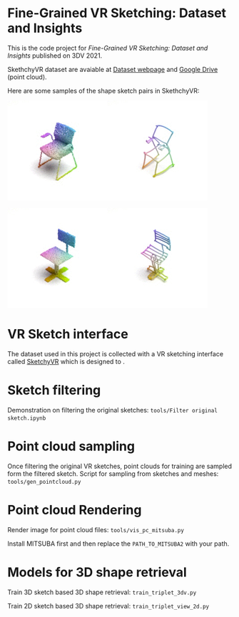 # Fine-Grained VR Sketching: Dataset and Insights

This is the code project for _Fine-Grained VR Sketching: Dataset and Insights_ published on 3DV 2021.

SkethchyVR dataset are avaiable at 
[Dataset webpage](//surrey.ac.uk/Research/vssp_datasets/still/VRChairSketch/html/index.html)
and [Google Drive](https://drive.google.com/file/d/1nRAoj3BISFytRoapYDRKm9gic9j06dkD/view?usp=sharing) (point cloud).

Here are some samples of the shape sketch pairs in SkethchyVR:

![1](images/4b495_shape.gif)![1](images/4b495.gif)

![2](images/5bdcd_shape.gif)![2](images/5bdcd.gif)

# VR Sketch interface
The dataset used in this project is collected with a VR sketching interface called [SketchyVR](https://github.com/Rowl1ng/SketchyVR) which is designed to .

# Sketch filtering
Demonstration on filtering the original sketches: `tools/Filter original sketch.ipynb`

# Point cloud sampling
Once filtering the original VR sketches, point clouds for training are sampled form the filtered sketch. Script for sampling from sketches and meshes: `tools/gen_pointcloud.py`

# Point cloud Rendering
Render image for point cloud files: `tools/vis_pc_mitsuba.py`

Install MITSUBA first and then replace the `PATH_TO_MITSUBA2` with your path.

# Models for 3D shape retrieval

Train 3D sketch based 3D shape retrieval:
`train_triplet_3dv.py`

Train 2D sketch based 3D shape retrieval:
`train_triplet_view_2d.py`